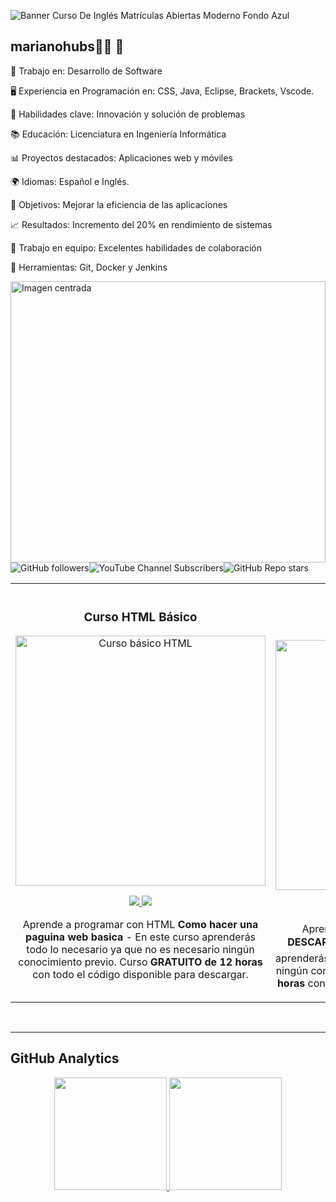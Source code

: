 ![Banner Curso De Inglés Matrículas Abiertas Moderno Fondo Azul](https://github.com/user-attachments/assets/0c8c530e-dda1-4499-8d8a-47ee80f3256f)
## marianohubs👨‍💻 👋

💼 Trabajo en: Desarrollo de Software

🖥️ Experiencia en Programación en: CSS, Java, Eclipse, Brackets, Vscode.

🚀 Habilidades clave: Innovación y solución de problemas

📚 Educación: Licenciatura en Ingeniería Informática

📊 Proyectos destacados: Aplicaciones web y móviles

🌍 Idiomas: Español e  Inglés.

🎯 Objetivos: Mejorar la eficiencia de las aplicaciones

📈 Resultados: Incremento del 20% en rendimiento de sistemas

🤝 Trabajo en equipo: Excelentes habilidades de colaboración

🔧 Herramientas: Git, Docker y Jenkins

<table>
  <img src="imagen_2024-10-23_075934461.png" alt="Imagen centrada" width="100%" height="450px">
<img alt="GitHub followers" src="https://img.shields.io/github/followers/marianohubs">
<img alt="YouTube Channel Subscribers" src="https://img.shields.io/youtube/channel/subscribers/UCMDbs6Khe3_AWB1W6shnCog">
<img alt="GitHub Repo stars" src="https://img.shields.io/github/stars/marianohubs/hola">

<tr>
<td width="50%">
<h3 align="center">Curso HTML Básico</h3>
<div align="center">
<a href="https://github.com/marianohubs/marianohubs" target="_blank"><img src="https://github.com/marianohubs/marianohubs/blob/main/HTML.png" width="400" alt="Curso básico HTML"></a>
<p>
<a href="https://github.com/marianohubs/marianohubs" target="_blank">
<img src="![Uploading programming-and-coding-concept-vector.jpg…]()
">
</a>
<a href="https://youtu.be/P7md8VVR1I8?si=PQvvO-hUZYoXIsvJ"_blank">
<img src="https://img.shields.io/badge/-Youtube-green?style=for-the-badge&color=d8392c">
</a>
</p>
<p>Aprende a programar con HTML <strong>Como hacer una paguina web basica</strong> - En este curso aprenderás todo lo necesario ya que no es necesario ningún conocimiento previo. Curso <strong>GRATUITO de 12 horas</strong> con todo el código disponible para descargar.</p>
</div>

</td>

<td width="50%">
               <br>
<h3 align="center">INCORPORACION DE CSS</h3>
<div align="center">
<a href="https://github.com/marianohubs/marianohubs" target="_blank"><img src="https://github.com/}marianohubs/marianohubs/blob/main/HTML-CSS.png" width="400" alt="Curso básico HTML con CSS"></a>
<p>
<a href="https://youtu.be/b1hvow9xFFg?si=7BKYiFK3PLyBCmiV"_blank">
<img src="https://img.shields.io/badge/CÓDIGO-ffffff?style=for-the-badge&logo=github&logoColor=black">
</a>
<a href="https://youtu.be/P7md8VVR1I8?si=PQvvO-hUZYoXIsvJ"_blank">
<img src="https://img.shields.io/badge/-Youtube-green?style=for-the-badge&color=d8392c">
</a>
</p>
<p>Aprende a integrar CSS a tu HTML <strong>COMO DESCARGAR VS CODE🔍🔍😲😲</strong> - En este curso aprenderás todo lo necesario ya que no es necesario ningún conocimiento previo. Curso <strong>GRATUITO de 12 horas</strong> con todo el código disponible para descargar.</p>
</div>
  
</td>  
</table>                                                                                 
</div>
<br>


--------------------------------------------------------------------------
## GitHub Analytics

<p align="center">
<a href="https://github.com/marianohubs">
  <img height="180em" src="https://github-readme-stats-eight-theta.vercel.app/api?username=marianohubs&show_icons=true&theme=algolia&include_all_commits=true&count_private=true"/>
  <img height="180em" src="https://github-readme-stats-eight-theta.vercel.app/api/top-langs/?username=marianohubs&layout=compact&langs_count=8&theme=algolia"/>
</a>
</p>
<br>

<!--
**marianohubs/marianohubs** is a ✨ _special_ ✨ repository because its `README.md` (this file) appears on your GitHub profile.

Here are some ideas to get you started:

- 🔭 I’m currently working on Cineplanet.
- 🌱 I’m currently learning ract
- 👯 I’m looking to collaborate on projects.
- 🤔 I’m looking for help with next.js-
- 💬 Ask me about: my favorite programing langauge
- 📫 How to reach me: @marianohubs
- 😄 Pronouns: he,
- ⚡ Fun fact: gamer.
-->
